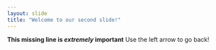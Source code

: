 ```yaml
---
layout: slide
title: "Welcome to our second slide!"
---
```

**This missing line is _extremely_ important**
Use the left arrow to go back!
